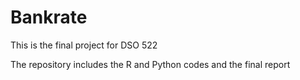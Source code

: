 # Bankrate
This is the final project for DSO 522

The repository includes the R and Python codes and the final report
